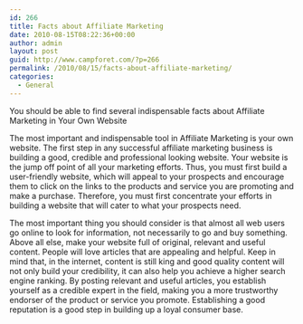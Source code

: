 ```yaml
---
id: 266
title: Facts about Affiliate Marketing
date: 2010-08-15T08:22:36+00:00
author: admin
layout: post
guid: http://www.campforet.com/?p=266
permalink: /2010/08/15/facts-about-affiliate-marketing/
categories:
  - General
---
```

You should be able to find several indispensable facts about Affiliate Marketing in Your Own Website

The most important and indispensable tool in Affiliate Marketing is your own website. The first step in any successful affiliate marketing business is building a good, credible and professional looking website. Your website is the jump off point of all your marketing efforts. Thus, you must first build a user-friendly website, which will appeal to your prospects and encourage them to click on the links to the products and service you are promoting and make a purchase. Therefore, you must first concentrate your efforts in building a website that will cater to what your prospects need. 

The most important thing you should consider is that almost all web users go online to look for information, not necessarily to go and buy something. Above all else, make your website full of original, relevant and useful content. People will love articles that are appealing and helpful. Keep in mind that, in the internet, content is still king and good quality content will not only build your credibility, it can also help you achieve a higher search engine ranking. By posting relevant and useful articles, you establish yourself as a credible expert in the field, making you a more trustworthy endorser of the product or service you promote. Establishing a good reputation is a good step in building up a loyal consumer base.